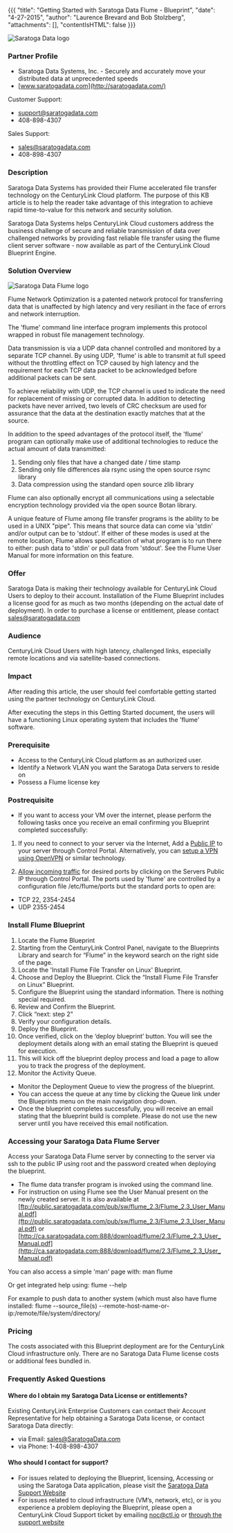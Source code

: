{{{
"title": "Getting Started with Saratoga Data Flume - Blueprint",
"date": "4-27-2015",
"author": "Laurence Brevard and Bob Stolzberg",
"attachments": [],
"contentIsHTML": false
}}}

![Saratoga Data logo](../images/ecosystem-saratoga-data-logo.png)

### Partner Profile
- Saratoga Data Systems, Inc. - Securely and accurately move your distributed data at unprecedented speeds
- [www.saratogadata.com](http://saratogadata.com/)

Customer Support:
- [support@saratogadata.com](mailto:support@saratogadata.com)
- 408-898-4307

Sales Support:
- [sales@saratogadata.com](mailto:sales@saratogadata.com)
- 408-898-4307

### Description
Saratoga Data Systems has provided their Flume accelerated file transfer technology on the CenturyLink Cloud platform.  The purpose of this KB article is to help the reader take advantage of this integration to achieve rapid time-to-value for this network and security solution.

Saratoga Data Systems helps CenturyLink Cloud customers address the business challenge of secure and reliable transmission of data over challenged networks by providing fast reliable file transfer using the flume client server software - now available as part of the CenturyLink Cloud Blueprint Engine.

### Solution Overview
![Saratoga Data Flume logo](../images/ecosystem-saratoga-data-flume-logo.png)

Flume Network Optimization is a patented network protocol for transferring data that is unaffected by high latency and very resiliant in the face of errors and network interruption.

The 'flume' command line interface program implements this protocol wrapped in robust file management technology.

Data transmission is via a UDP data channel controlled and monitored by a separate TCP channel. By using UDP, 'flume' is able to transmit at full speed without the throttling effect on TCP caused by high latency and the requirement for each TCP data packet to be acknowledged before additional packets can be sent.

To achieve reliability with UDP, the TCP channel is used to indicate the need for replacement of missing or corrupted data. In addition to detecting packets have never arrived, two levels of CRC checksum are used for assurance that the data at the destination exactly matches that at the source.

In addition to the speed advantages of the protocol itself, the 'flume' program can optionally make use of additional technologies to reduce the actual amount of data transmitted:

1. Sending only files that have a changed date / time stamp
2. Sending only file differences ala rsync using the open source rsync library
3. Data compression using the standard open source zlib library

Flume can also optionally encrypt all communications using a selectable encryption technology provided via the open source Botan library.

A unique feature of Flume among file transfer programs is the ability to be used in a UNIX "pipe". This means that source data can come via 'stdin' and/or output can be to 'stdout'. If either of these modes is used at the remote location, Flume allows specification of what program is to run there to either: push data to 'stdin' or pull data from 'stdout'. See the Flume User Manual for more information on this feature.

### Offer
Saratoga Data is making their technology available for CenturyLink Cloud Users to deploy to their account.  Installation of the Flume Blueprint includes a license good for as much as two months (depending on the actual date of deployment). In order to purchase a license or entitlement, please contact [sales@saratogadata.com](mailto:sales@saratogadata.com)

### Audience
CenturyLink Cloud Users with high latency, challenged links, especially remote locations and via satellite-based connections.

### Impact
After reading this article, the user should feel comfortable getting started using the partner technology on CenturyLink Cloud.

After executing the steps in this Getting Started document, the users will have a functioning Linux operating system that includes the 'flume' software.

### Prerequisite
- Access to the CenturyLink Cloud platform as an authorized user.
- Identify a Network VLAN you want the Saratoga Data servers to reside on
- Possess a Flume license key

### Postrequisite
- If you want to access your VM over the internet, please perform the following tasks once you receive an email confirming you Blueprint completed successfully:

1. If you need to connect to your server via the Internet, Add a [Public IP](../Network/how-to-add-public-ip-to-virtual-machine.md) to your server through Control Portal. Alternatively, you can [setup a VPN using OpenVPN](../Network/how-to-configure-client-vpn.md) or similar technology.

2. [Allow incoming traffic](../Network/how-to-add-public-ip-to-virtual-machine.md) for desired ports by clicking on the Servers Public IP through Control Portal. The ports used by 'flume' are controlled by a configuration file /etc/flume/ports but the standard ports to open are:
* TCP 22, 2354-2454
* UDP 2355-2454


### Install Flume Blueprint
1. Locate the Flume Blueprint
2. Starting from the CenturyLink Control Panel, navigate to the Blueprints Library and search for “Flume” in the keyword search on the right side of the page.
3. Locate the 'Install Flume File Transfer on Linux' Blueprint.
4. Choose and Deploy the Blueprint. Click the “Install Flume File Transfer on Linux” Blueprint.
5. Configure the Blueprint using the standard information.  There is nothing special required.
6. Review and Confirm the Blueprint.
7. Click “next: step 2”
8. Verify your configuration details.
9. Deploy the Blueprint.
10. Once verified, click on the ‘deploy blueprint’ button. You will see the deployment details along with an email stating the Blueprint is queued for execution.
11. This will kick off the blueprint deploy process and load a page to allow you to track the progress of the deployment.
12. Monitor the Activity Queue.
* Monitor the Deployment Queue to view the progress of the blueprint.
* You can access the queue at any time by clicking the Queue link under the Blueprints menu on the main navigation drop-down.
* Once the blueprint completes successfully, you will receive an email stating that the blueprint build is complete. Please do not use the new server until you have received this email notification.

### Accessing your Saratoga Data Flume Server
Access your Saratoga Data Flume server by connecting to the server via ssh to the public IP using root and the password created when deploying the blueprint.

* The flume data transfer program is invoked using the command line.
* For instruction on using Flume see the User Manual present on the newly created server. It is also available at [ftp://public.saratogadata.com/pub/sw/flume_2.3/Flume_2.3_User_Manual.pdf](ftp://public.saratogadata.com/pub/sw/flume_2.3/Flume_2.3_User_Manual.pdf) or [http://ca.saratogadata.com:888/download/flume/2.3/Flume_2.3_User_Manual.pdf](http://ca.saratogadata.com:888/download/flume/2.3/Flume_2.3_User_Manual.pdf)

You can also access a simple 'man' page with:
man flume

Or get integrated help using:
flume --help

For example to push data to another system (which must also have flume installed:
flume --source_file(s) --remote-host-name-or-ip:/remote/file/system/directory/

### Pricing
The costs associated with this Blueprint deployment are for the CenturyLink Cloud infrastructure only.  There are no Saratoga Data Flume license costs or additional fees bundled in.

### Frequently Asked Questions

#### Where do I obtain my Saratoga Data License or entitlements?
Existing CenturyLink Enterprise Customers can contact their Account Representative for help obtaining a Saratoga Data license, or contact Saratoga Data directly:
- via Email: [sales@SaratogaData.com](mailto:sales@SaratogaData.com)
- via Phone: 1-408-898-4307

#### Who should I contact for support?
* For issues related to deploying the Blueprint, licensing, Accessing or using the Saratoga Data application, please visit the [Saratoga Data Support Website](http://www.SaratogaDataSystems.com/support)
* For issues related to cloud infrastructure (VM’s, network, etc), or is you experience a problem deploying the Blueprint, please open a CenturyLink Cloud Support ticket by emailing [noc@ctl.io](mailto:noc@ctl.io) or [through the support website](https://t3n.zendesk.com/tickets/new) 
